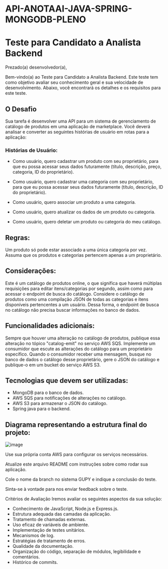 ﻿# API-ANOTAAI-JAVA-SPRING-MONGODB-PLENO

# Teste para Candidato a Analista Backend
Prezado(a) desenvolvedor(a),

Bem-vindo(a) ao Teste para Candidato a Analista Backend. Este teste tem como objetivo avaliar seu conhecimento geral e 
sua velocidade de desenvolvimento. Abaixo, você encontrará os detalhes e os requisitos para este teste.

## O Desafio
Sua tarefa é desenvolver uma API  para um sistema de gerenciamento de catálogo de produtos em uma aplicação de marketplace. Você deverá analisar e converter as seguintes histórias de usuário em rotas para a aplicação:

### Histórias de Usuário:
  - Como usuário, quero cadastrar um produto com seu proprietário, para que eu possa acessar seus dados futuramente (título, descrição, preço, categoria, ID do proprietário).

 - Como usuário, quero cadastrar uma categoria com seu proprietário, para que eu possa acessar seus dados futuramente (título, descrição, ID do proprietário).

 - Como usuário, quero associar um produto a uma categoria.

 - Como usuário, quero atualizar os dados de um produto ou categoria.

 - Como usuário, quero deletar um produto ou categoria do meu catálogo.

## Regras:

Um produto só pode estar associado a uma única categoria por vez.
Assuma que os produtos e categorias pertencem apenas a um proprietário.

## Considerações:
Este é um catálogo de produtos online, o que significa que haverá múltiplas requisições para editar itens/categorias por segundo, assim como para acessar o endpoint de busca do catálogo.
Considere o catálogo de produtos como uma compilação JSON de todas as categorias e itens disponíveis pertencentes a um usuário. Dessa forma, o endpoint de busca no catálogo não precisa buscar informações no banco de dados.
## Funcionalidades adicionais:
Sempre que houver uma alteração no catálogo de produtos, publique essa alteração no tópico "catalog-emit" no serviço AWS SQS.
Implemente um consumidor que escute as alterações do catálogo para um proprietário específico.
Quando o consumidor receber uma mensagem, busque no banco de dados o catálogo desse proprietário, gere o JSON do catálogo e publique-o em um bucket do serviço AWS S3.
## Tecnologias que devem ser utilizadas:
 - MongoDB para o banco de dados.
 - AWS SQS para notificações de alterações no catálogo.
 - AWS S3 para armazenar o JSON do catálogo.
 - Spring java para o backend.
## Diagrama representando a estrutura final do projeto:

![image](https://github.com/user-attachments/assets/1739c590-f978-4725-a7b2-aad6f2b95de9)

Use sua própria conta AWS para configurar os serviços necessários.

Atualize este arquivo README com instruções sobre como rodar sua aplicação.

Cole o nome da branch no sistema GUPY e indique a conclusão do teste.

Sinta-se à vontade para nos enviar feedback sobre o teste.

Critérios de Avaliação
Iremos avaliar os seguintes aspectos da sua solução:

- Conhecimento de JavaScript, Node.js e Express.js.
- Estrutura adequada das camadas da aplicação.
- Tratamento de chamadas externas.
- Uso eficaz de variáveis de ambiente.
- Implementação de testes unitários.
- Mecanismos de log.
- Estratégias de tratamento de erros.
- Qualidade da documentação.
- Organização do código, separação de módulos, legibilidade e comentários.
- Histórico de commits.





